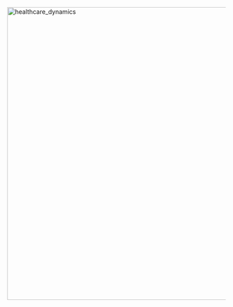 <img width="676" alt="healthcare_dynamics" src="https://github.com/ankita-patil58/Healthcare_dynamics/assets/169636828/17093adc-364d-4cc2-ad56-e4830d4aaaae">
